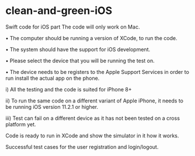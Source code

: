 # clean-and-green-iOS
Swift code for iOS part
The code will only work on Mac.


•	The computer should be running a version of XCode, to run the code.

•	The system should have the support for iOS development.

•	Please select the device that you will be running the test on.

•	The device needs to be registers to the Apple Support Services in order to run install the actual app on the phone.

i)	All the testing and the code is suited for iPhone 8+

ii)	To run the same code on a different variant of Apple iPhone, it needs to be running iOS version 11.2.1 or higher.

iii)	Test can fail on a different device as it has not been tested on a cross platform yet.


Code is ready to run in XCode and show the simulator in it how it works.

Successful test cases for the user registration and login/logout.
